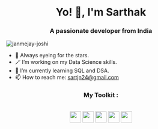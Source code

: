<h1 align="center">Yo! 👋, I'm Sarthak</h1>
<h3 align="center">A passionate developer from India</h3>

<p align="left"> <img src="https://komarev.com/ghpvc/?username=SartJn&label=Profile%20views&color=0e75b6&style=flat" alt="janmejay-joshi" /> </p>

- 🔭 Always eyeing for the stars.
- 🪄 I’m working on my Data Science skills.
- 🌱 I’m currently learning SQL and DSA.
- 📫 How to reach me: sartjn24@gmail.com
  



<div align="center"> 

### My Toolkit :
<br>

<img src="https://cdn-icons-png.flaticon.com/512/919/919852.png" height="30" width="30">
<img src="https://cdn-icons-png.flaticon.com/128/9307/9307630.png" height="30" width="30">
<img src="https://cdn-icons-png.flaticon.com/512/15466/15466163.png" height="30" width="30">
<img src="https://github.com/user-attachments/assets/8d09efd9-9fce-4545-95cd-488afa0e9aef" height="30" width="30">
<img src="https://ded9.com/wp-content/uploads/2021/06/golang-thumb.png" height="30" width="30">


</div>
